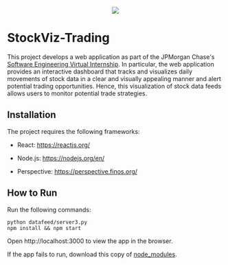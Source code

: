 <p align="center">
<a href="https://www.insidesherpa.com/virtual-internships/prototype/R5iK7HMxJGBgaSbvk/Technology%20Virtual%20Experience" target="_blank">
<img src="https://insidesherpa-assets.s3-ap-southeast-2.amazonaws.com/icons/jpmorgan/github+repo+images/jpm+gitub+.png"></a>
</p>

# StockViz-Trading

This project develops a web application as part of the JPMorgan Chase's [Software Engineering Virtual Internship](https://careers.jpmorgan.com/US/en/students/campaign/virtual-internship). In particular, the web application provides an interactive dashboard that tracks and visualizes daily movements of stock data in a clear and visually appealing manner and alert potential trading opportunities. Hence, this visualization of stock data feeds allows users to monitor potential trade strategies.

## Installation

The project requires the following frameworks:

- React: https://reactjs.org/

- Node.js: https://nodejs.org/en/

- Perspective: https://perspective.finos.org/

## How to Run

Run the following commands:

```
python datafeed/server3.py
npm install && npm start
```

Open http://localhost:3000 to view the app in the browser.

If the app fails to run, download this copy of [node_modules](https://drive.google.com/file/d/1amF7C-4mRZCi3Ab5xuH0XCRQubp4aa_t/view).
